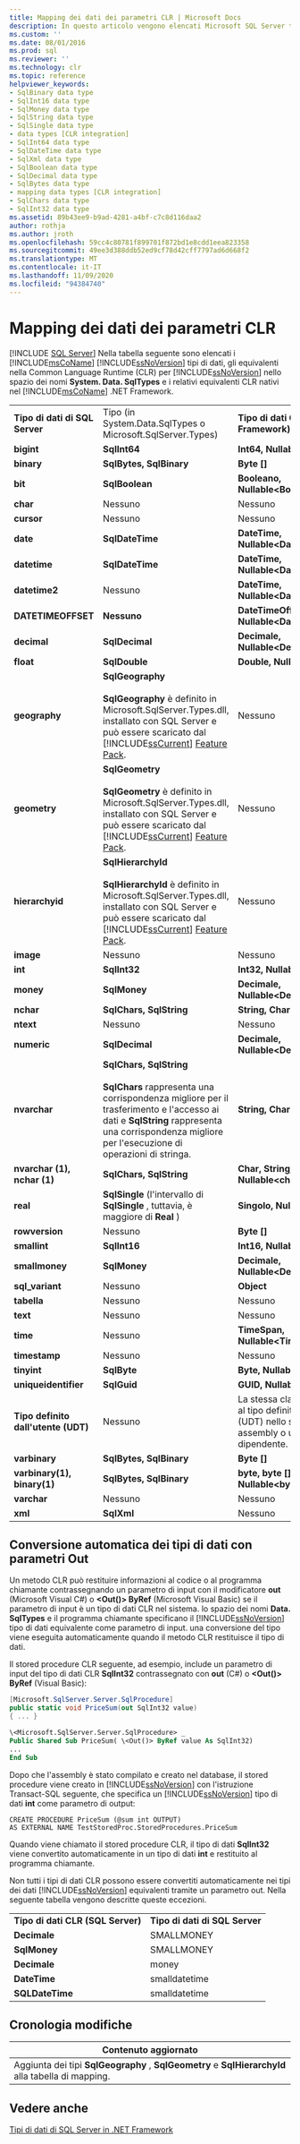 ```yaml
---
title: Mapping dei dati dei parametri CLR | Microsoft Docs
description: In questo articolo vengono elencati Microsoft SQL Server tipi di dati, equivalenti in CLR per SQL Server e gli equivalenti CLR nativi nell'.NET Framework.
ms.custom: ''
ms.date: 08/01/2016
ms.prod: sql
ms.reviewer: ''
ms.technology: clr
ms.topic: reference
helpviewer_keywords:
- SqlBinary data type
- SqlInt16 data type
- SqlMoney data type
- SqlString data type
- SqlSingle data type
- data types [CLR integration]
- SqlInt64 data type
- SqlDateTime data type
- SqlXml data type
- SqlBoolean data type
- SqlDecimal data type
- SqlBytes data type
- mapping data types [CLR integration]
- SqlChars data type
- SqlInt32 data type
ms.assetid: 89b43ee9-b9ad-4281-a4bf-c7c8d116daa2
author: rothja
ms.author: jroth
ms.openlocfilehash: 59cc4c80781f899701f872bd1e8cdd1eea823358
ms.sourcegitcommit: 49ee3d388ddb52ed9cf78d42cff7797ad6d668f2
ms.translationtype: MT
ms.contentlocale: it-IT
ms.lasthandoff: 11/09/2020
ms.locfileid: "94384740"
---
```

# <a name="mapping-clr-parameter-data"></a>Mapping dei dati dei parametri CLR
 [!INCLUDE [SQL Server](../../includes/applies-to-version/sqlserver.md)]
  Nella tabella seguente sono elencati i [!INCLUDE[msCoName](../../includes/msconame-md.md)] [!INCLUDE[ssNoVersion](../../includes/ssnoversion-md.md)] tipi di dati, gli equivalenti nella Common Language Runtime (CLR) per [!INCLUDE[ssNoVersion](../../includes/ssnoversion-md.md)] nello spazio dei nomi **System. Data. SqlTypes** e i relativi equivalenti CLR nativi nel [!INCLUDE[msCoName](../../includes/msconame-md.md)] .NET Framework.  
  
||||  
|-|-|-|  
|**Tipo di dati di SQL Server**|Tipo (in System.Data.SqlTypes o Microsoft.SqlServer.Types)|**Tipo di dati CLR (.NET Framework)**|  
|**bigint**|**SqlInt64**|**Int64, Nullable\<Int64>**|  
|**binary**|**SqlBytes, SqlBinary**|**Byte []**|  
|**bit**|**SqlBoolean**|**Booleano, Nullable\<Boolean>**|  
|**char**|Nessuno|Nessuno|  
|**cursor**|Nessuno|Nessuno|  
|**date**|**SqlDateTime**|**DateTime, Nullable\<DateTime>**|  
|**datetime**|**SqlDateTime**|**DateTime, Nullable\<DateTime>**|  
|**datetime2**|Nessuno|**DateTime, Nullable\<DateTime>**|  
|**DATETIMEOFFSET**|**Nessuno**|**DateTimeOffset, Nullable\<DateTimeOffset>**|  
|**decimal**|**SqlDecimal**|**Decimale, Nullable\<Decimal>**|  
|**float**|**SqlDouble**|**Double, Nullable\<Double>**|  
|**geography**|**SqlGeography**<br /><br /> **SqlGeography** è definito in Microsoft.SqlServer.Types.dll, installato con SQL Server e può essere scaricato dal [!INCLUDE[ssCurrent](../../includes/sscurrent-md.md)] [Feature Pack](https://www.microsoft.com/download/details.aspx?id=100430).|Nessuno|  
|**geometry**|**SqlGeometry**<br /><br /> **SqlGeometry** è definito in Microsoft.SqlServer.Types.dll, installato con SQL Server e può essere scaricato dal [!INCLUDE[ssCurrent](../../includes/sscurrent-md.md)] [Feature Pack](https://www.microsoft.com/download/details.aspx?id=100430).|Nessuno|  
|**hierarchyid**|**SqlHierarchyId**<br /><br /> **SqlHierarchyId** è definito in Microsoft.SqlServer.Types.dll, installato con SQL Server e può essere scaricato dal [!INCLUDE[ssCurrent](../../includes/sscurrent-md.md)] [Feature Pack](https://www.microsoft.com/download/details.aspx?id=100430).|Nessuno|  
|**image**|Nessuno|Nessuno|  
|**int**|**SqlInt32**|**Int32, Nullable\<Int32>**|  
|**money**|**SqlMoney**|**Decimale, Nullable\<Decimal>**|  
|**nchar**|**SqlChars, SqlString**|**String, Char[]**|  
|**ntext**|Nessuno|Nessuno|  
|**numeric**|**SqlDecimal**|**Decimale, Nullable\<Decimal>**|  
|**nvarchar**|**SqlChars, SqlString**<br /><br /> **SqlChars** rappresenta una corrispondenza migliore per il trasferimento e l'accesso ai dati e **SqlString** rappresenta una corrispondenza migliore per l'esecuzione di operazioni di stringa.|**String, Char[]**|  
|**nvarchar (1), nchar (1)**|**SqlChars, SqlString**|**Char, String, Char [], Nullable\<char>**|  
|**real**|**SqlSingle** (l'intervallo di **SqlSingle** , tuttavia, è maggiore di **Real** )|**Singolo, Nullable\<Single>**|  
|**rowversion**|Nessuno|**Byte []**|  
|**smallint**|**SqlInt16**|**Int16, Nullable\<Int16>**|  
|**smallmoney**|**SqlMoney**|**Decimale, Nullable\<Decimal>**|  
|**sql_variant**|Nessuno|**Object**|  
|**tabella**|Nessuno|Nessuno|  
|**text**|Nessuno|Nessuno|  
|**time**|Nessuno|**TimeSpan, Nullable\<TimeSpan>**|  
|**timestamp**|Nessuno|Nessuno|  
|**tinyint**|**SqlByte**|**Byte, Nullable\<Byte>**|  
|**uniqueidentifier**|**SqlGuid**|**GUID, Nullable\<Guid>**|  
|**Tipo definito dall'utente (UDT)**|Nessuno|La stessa classe associata al tipo definito dall'utente (UDT) nello stesso assembly o un assembly dipendente.|  
|**varbinary**|**SqlBytes, SqlBinary**|**Byte []**|  
|**varbinary(1), binary(1)**|**SqlBytes, SqlBinary**|**byte, byte [], Nullable\<byte>**|  
|**varchar**|Nessuno|Nessuno|  
|**xml**|**SqlXml**|Nessuno|  
  
## <a name="automatic-data-type-conversion-with-out-parameters"></a>Conversione automatica dei tipi di dati con parametri Out  
 Un metodo CLR può restituire informazioni al codice o al programma chiamante contrassegnando un parametro di input con il modificatore **out** (Microsoft Visual C#) o **\<Out()> ByRef** (Microsoft Visual Basic) se il parametro di input è un tipo di dati CLR nel sistema. lo spazio dei nomi **Data. SqlTypes** e il programma chiamante specificano il [!INCLUDE[ssNoVersion](../../includes/ssnoversion-md.md)] tipo di dati equivalente come parametro di input. una conversione del tipo viene eseguita automaticamente quando il metodo CLR restituisce il tipo di dati.  
  
 Il stored procedure CLR seguente, ad esempio, include un parametro di input del tipo di dati CLR **SqlInt32** contrassegnato con **out** (C#) o **\<Out()> ByRef** (Visual Basic):  
  
```csharp  
[Microsoft.SqlServer.Server.SqlProcedure]  
public static void PriceSum(out SqlInt32 value)  
{ ... }  
```  
  
```vb  
\<Microsoft.SqlServer.Server.SqlProcedure> _  
Public Shared Sub PriceSum( \<Out()> ByRef value As SqlInt32)  
...  
End Sub  
```  
  
 Dopo che l'assembly è stato compilato e creato nel database, il stored procedure viene creato in [!INCLUDE[ssNoVersion](../../includes/ssnoversion-md.md)] con l'istruzione Transact-SQL seguente, che specifica un [!INCLUDE[ssNoVersion](../../includes/ssnoversion-md.md)] tipo di dati **int** come parametro di output:  
  
```  
CREATE PROCEDURE PriceSum (@sum int OUTPUT)  
AS EXTERNAL NAME TestStoredProc.StoredProcedures.PriceSum  
```  
  
 Quando viene chiamato il stored procedure CLR, il tipo di dati **SqlInt32** viene convertito automaticamente in un tipo di dati **int** e restituito al programma chiamante.  
  
 Non tutti i tipi di dati CLR possono essere convertiti automaticamente nei tipi dei dati [!INCLUDE[ssNoVersion](../../includes/ssnoversion-md.md)] equivalenti tramite un parametro out. Nella seguente tabella vengono descritte queste eccezioni.  
  
|||  
|-|-|  
|**Tipo di dati CLR (SQL Server)**|**Tipo di dati di SQL Server**|  
|**Decimale**|SMALLMONEY|  
|**SqlMoney**|SMALLMONEY|  
|**Decimale**|money|  
|**DateTime**|smalldatetime|  
|**SQLDateTime**|smalldatetime|  
  
## <a name="change-history"></a>Cronologia modifiche  
  
|Contenuto aggiornato|  
|---------------------|  
|Aggiunta dei tipi **SqlGeography** , **SqlGeometry** e **SqlHierarchyId** alla tabella di mapping.|  
  
## <a name="see-also"></a>Vedere anche  
 [Tipi di dati di SQL Server in .NET Framework](../../relational-databases/clr-integration-database-objects-types-net-framework/sql-server-data-types-in-the-net-framework.md)  
  
  
